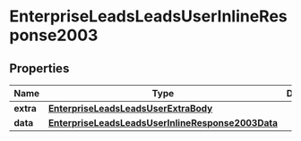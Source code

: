 # EnterpriseLeadsLeadsUserInlineResponse2003

## Properties
Name | Type | Description | Notes
------------ | ------------- | ------------- | -------------
**extra** | [**EnterpriseLeadsLeadsUserExtraBody**](EnterpriseLeadsLeadsUserExtraBody.md) |  |  [optional]
**data** | [**EnterpriseLeadsLeadsUserInlineResponse2003Data**](EnterpriseLeadsLeadsUserInlineResponse2003Data.md) |  |  [optional]
